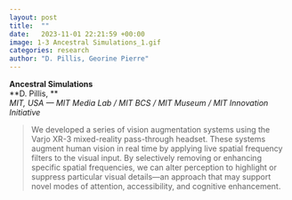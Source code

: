 ```yaml
---
layout: post
title:  ""
date:   2023-11-01 22:21:59 +00:00
image: 1-3 Ancestral Simulations_1.gif
categories: research
author: "D. Pillis, Georine Pierre"
---
```


**Ancestral Simulations**  
**D. Pillis, **  
*MIT, USA — MIT Media Lab / MIT BCS / MIT Museum / MIT Innovation Initiative*
<blockquote>
  <p>
We developed a series of vision augmentation systems using the Varjo XR-3 mixed-reality pass-through headset. These systems augment human vision in real time by applying live spatial frequency filters to the visual input.
By selectively removing or enhancing specific spatial frequencies, we can alter perception to highlight or suppress particular visual details—an approach that may support novel modes of attention, accessibility, and cognitive enhancement.
  </p>
</blockquote>

